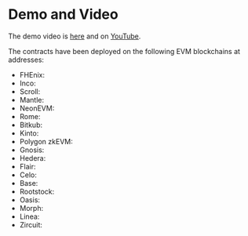 # Demo and Video

The demo video is [here]() and on [YouTube]().

The contracts have been deployed on the following EVM blockchains at addresses:

- FHEnix: 
- Inco:
- Scroll:
- Mantle:
- NeonEVM:
- Rome:
- Bitkub: 
- Kinto: 
- Polygon zkEVM: 
- Gnosis: 
- Hedera: 
- Flair:
- Celo: 
- Base: 
- Rootstock: 
- Oasis: 
- Morph: 
- Linea: 
- Zircuit: 
